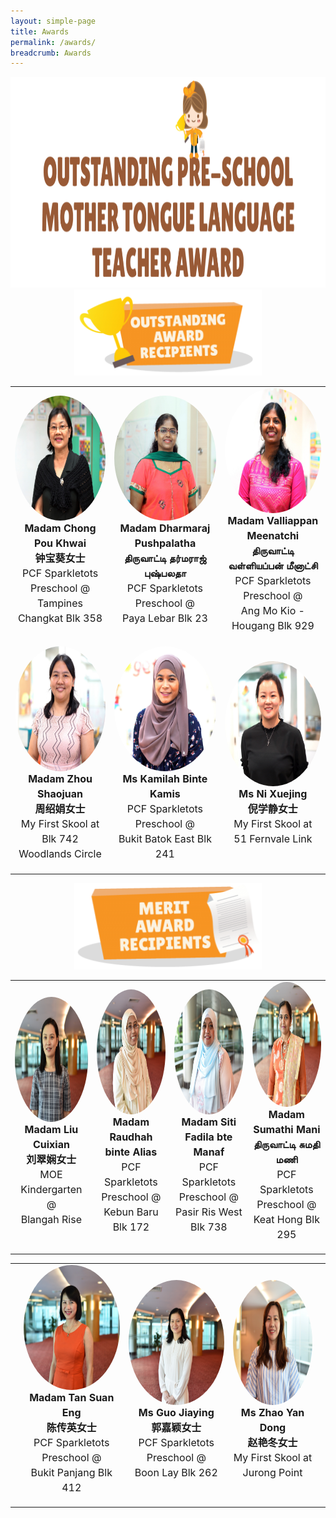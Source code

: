 ```yaml
---
layout: simple-page
title: Awards
permalink: /awards/
breadcrumb: Awards
---
```


<style>
    .profileImage {
        display: block;
        margin-left: auto;
        margin-right: auto;
        border-radius: 50%;
        width: 200px;
        height: 200px;
    }

   .nameLabel {
        text-align: center;
        margin-top: 0;
        font-size: medium;
        font-weight: bold;
        margin-bottom: 0;
        line-height: 1.5;
    }

   .centerLabel {
        text-align: center;
        margin-top: 0;
        font-size: medium;
        line-height: 1.5;
    }
</style>

<center><img class="avia_image" src="/sitedata/wp-content/uploads/2018/06/award-title-1030x337.png" alt=""
        title="award-title" height="337"></center>

<div>
    <center><img class="avia_image" src="/images/Outstanding.PNG" alt="" style="width:300px;height:138px;"></center>
</div>

<table style="width:100%;" cellspacing="20" cellpadding="20">
    <tr>
        <td>
            <div onclick="location.href='award_1.html'" style="cursor:pointer;">
                <img class="profileImage" src="./../images/Madam Chong Pou Khwai_square.jpg">
                <p class="nameLabel">
                    Madam Chong Pou Khwai<br />
                    钟宝葵女士
                </p>
                <p class="centerLabel">
                    PCF Sparkletots Preschool @<br />
                    Tampines Changkat Blk 358</p>
            </div>
        </td>
        <td>
            <div onclick="location.href='award_2.html'" style="cursor:pointer;">
                <img class="profileImage" src="./../images/Madam Dharmaraj Pushpalatha_square.jpg">
                <p class="nameLabel">
                    Madam Dharmaraj Pushpalatha<br />
                    திருவாட்டி தர்மராஜ் புஷ்பலதா
                </p>
                <p class="centerLabel">
                    PCF Sparkletots Preschool @<br />
                    Paya Lebar Blk 23</p>
            </div>
        </td>
        <td>
            <div onclick="location.href='award_3.html'" style="cursor:pointer;">
                <img class="profileImage" src="./../images/Madam Valliappan Meenatchi_square.jpg">
                <p class="nameLabel">
                    Madam Valliappan Meenatchi<br />
                    திருவாட்டி வள்ளியப்பன் மீனாட்சி</p>
                <p class="centerLabel">
                    PCF Sparkletots Preschool @<br />
                    Ang Mo Kio - Hougang Blk 929</p>
            </div>
        </td>
    </tr>
    <tr>
        <td>
            <div onclick="location.href='award_4.html'" style="cursor:pointer;">
                <img class="profileImage" src="./../images/Madam Zhou Shaojuan_square.jpg">
                <p class="nameLabel">
                    Madam Zhou Shaojuan<br />
                    周绍娟女士</p>
                <p class="centerLabel">
                    My First Skool at<br />
                    Blk 742 Woodlands Circle
                </p>
            </div>
        </td>
        <td>
            <div onclick="location.href='award_5.html'" style="cursor:pointer;">
                <img class="profileImage" src="./../images/Ms Kamilah Binte Kamis_square.jpg">
                <p class="nameLabel">
                    Ms Kamilah Binte Kamis</p>
                <p class="centerLabel">
                    PCF Sparkletots Preschool @<br />
                    Bukit Batok East Blk 241</p>
            </div>
        </td>
        <td>
            <div onclick="location.href='award_6.html'" style="cursor:pointer;">
                <img class="profileImage" src="./../images/Ms Ni Xuejing_square.jpg">
                <p class="nameLabel">
                    Ms Ni Xuejing<br />
                    倪学静女士</p>
                <p class="centerLabel">
                    My First Skool at<br />
                    51 Fernvale Link</p>
            </div>
        </td>
    </tr>
</table>



<div>
    <center><img class="avia_image" src="./../images/Merit.PNG" alt="" style="width:300px;height:138px;"></center>
</div>

<table style="width:100%;" cellspacing="20" cellpadding="20">
    <tr>
        <td>
            <div>
                <img class="profileImage" src="./../images/Madam Liu Cuixian_square.jpg">
                <p class="nameLabel">
                    Madam Liu Cuixian<br />
                    刘翠娴女士
                </p>
                <p class="centerLabel">
                        MOE Kindergarten @<br />
                        Blangah Rise</p>
            </div>
        </td>
        <td>
            <div>
                <img class="profileImage" src="./../images/Madam Raudhah binte Alias_square.jpg">
                <p class="nameLabel">
                    Madam Raudhah binte Alias<br />
                </p>
                <p class="centerLabel">
                        PCF Sparkletots Preschool @<br />
                        Kebun Baru Blk 172</p>
            </div>
        </td>
        <td>
            <div>
                <img class="profileImage" src="./../images/Madam Siti Fadila bte Manaf_square.jpg">
                <p class="nameLabel">
                    Madam Siti Fadila bte Manaf<br />
                </p>
                <p class="centerLabel">
                        PCF Sparkletots Preschool @<br />
                        Pasir Ris West Blk 738</p>
            </div>
        </td>
        <td>
            <div>
                <img class="profileImage" src="./../images/Madam Sumathi Mani_square.jpg">
                <p class="nameLabel">
                    Madam Sumathi Mani<br />
                    திருவாட்டி சுமதி மணி
                </p>
                <p class="centerLabel">
                        PCF Sparkletots Preschool @  <br />
                        Keat Hong Blk 295</p>
            </div>
        </td>
    </tr>
</table>

<table style="width:100%;" cellspacing="20" cellpadding="20">
    <tr>
        <td></td>
        <td>
            <div>
                <img class="profileImage" src="./../images/Madam Tan Suan Eng_square.jpg">
                <p class="nameLabel">
                    Madam Tan Suan Eng<br />
                    陈传英女士
                </p>
                <p class="centerLabel">
                        PCF Sparkletots Preschool @ <br />
                        Bukit Panjang Blk 412</p>
            </div>
        </td>
        <td>
            <div>
                <img class="profileImage" src="./../images/Ms Guo Jiaying_square.jpg">
                <p class="nameLabel">
                    Ms Guo Jiaying<br />
                    郭嘉颖女士
                </p>
                <p class="centerLabel">
                        PCF Sparkletots Preschool @ <br />
                        Boon Lay Blk 262</p>
            </div>
        </td>
        <td>
            <div>
                <img class="profileImage" src="./../images/Ms Zhao Yan Dong_square.jpg">
                <p class="nameLabel">
                    Ms Zhao Yan Dong<br />
                    赵艳冬女士
                </p>
                <p class="centerLabel">
                        My First Skool at<br />
                        Jurong Point</p>
            </div>
        </td>
        <td></td>
    </tr>
</table>

